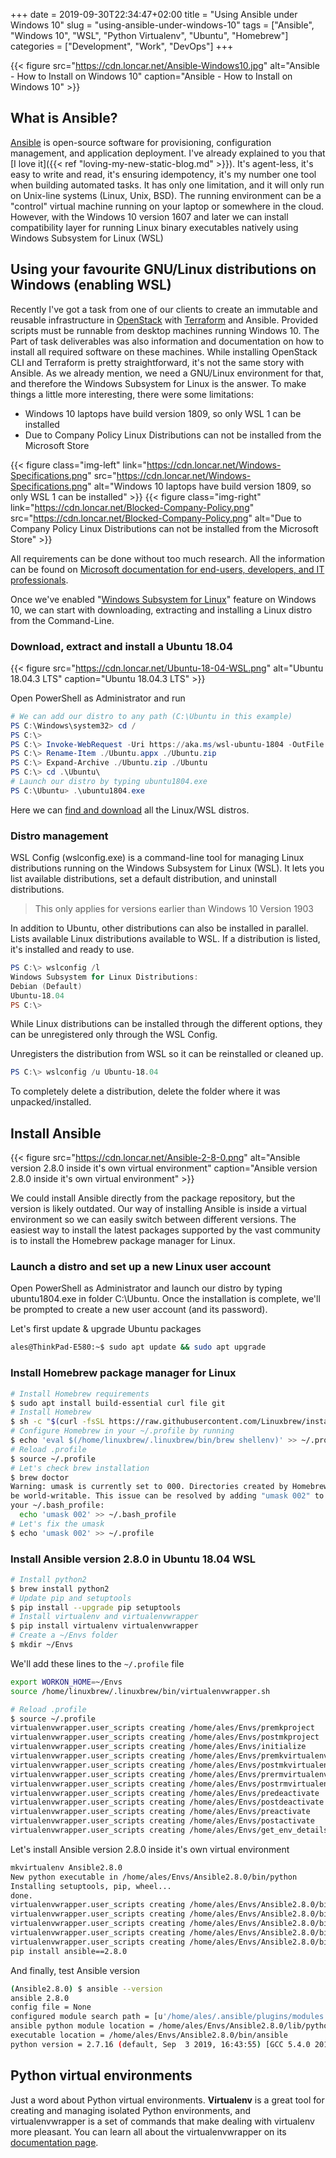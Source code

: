 +++ 
date = 2019-09-30T22:34:47+02:00
title = "Using Ansible under Windows 10"
slug = "using-ansible-under-windows-10" 
tags = ["Ansible", "Windows 10", "WSL", "Python Virtualenv", "Ubuntu", "Homebrew"]
categories = ["Development", "Work", "DevOps"]
+++

{{< figure src="https://cdn.loncar.net/Ansible-Windows10.jpg" alt="Ansible - How to Install on Windows 10" caption="Ansible - How to Install on Windows 10" >}}

## What is Ansible?

[Ansible](https://docs.ansible.com/) is open-source software for provisioning, configuration management, and application deployment.
I've already explained to you that [I love it]({{< ref "loving-my-new-static-blog.md" >}}). It's agent-less, it's easy to write and read, it's ensuring idempotency, it's my number one tool when building automated tasks. It has only one limitation, and it will only run on Unix-line systems (Linux, Unix, BSD). 
The running environment can be a "control" virtual machine running on your laptop or somewhere in the cloud. However, with the Windows 10 version 1607 and later we can install compatibility layer for running Linux binary executables natively using Windows Subsystem for Linux (WSL)

## Using your favourite GNU/Linux distributions on Windows (enabling WSL)

Recently I've got a task from one of our clients to create an immutable and reusable infrastructure in [OpenStack](https://www.openstack.org/) with [Terraform](https://www.terraform.io/) and Ansible. Provided scripts must be runnable from desktop machines running Windows 10. The Part of task deliverables was also information and documentation on how to install all required software on these machines. While installing OpenStack CLI and Terraform is pretty straightforward, it's not the same story with Ansible. As we already mention, we need a GNU/Linux environment for that, and therefore the Windows Subsystem for Linux is the answer. To make things a little more interesting, there were some limitations:

* Windows 10 laptops have build version 1809, so only WSL 1 can be installed
* Due to Company Policy Linux Distributions can not be installed from the Microsoft Store

{{< figure class="img-left" link="https://cdn.loncar.net/Windows-Specifications.png" src="https://cdn.loncar.net/Windows-Specifications.png" alt="Windows 10 laptops have build version 1809, so only WSL 1 can be installed" >}} {{< figure class="img-right" link="https://cdn.loncar.net/Blocked-Company-Policy.png" src="https://cdn.loncar.net/Blocked-Company-Policy.png" alt="Due to Company Policy Linux Distributions can not be installed from the Microsoft Store" >}}

All requirements can be done without too much research. All the information can be found on [Microsoft documentation for end-users, developers, and IT professionals](https://docs.microsoft.com/en-us/).

Once we've enabled "[Windows Subsystem for Linux](https://docs.microsoft.com/en-us/windows/wsl/install-win10)" feature on Windows 10, we can start with downloading, extracting and installing a Linux distro from the Command-Line.

### Download, extract and install a Ubuntu 18.04

{{< figure src="https://cdn.loncar.net/Ubuntu-18-04-WSL.png" alt="Ubuntu 18.04.3 LTS" caption="Ubuntu 18.04.3 LTS" >}}

Open PowerShell as Administrator and run

```powershell
# We can add our distro to any path (C:\Ubuntu in this example)
PS C:\Windows\system32> cd /
PS C:\>
PS C:\> Invoke-WebRequest -Uri https://aka.ms/wsl-ubuntu-1804 -OutFile Ubuntu.appx -UseBasicParsing
PS C:\> Rename-Item ./Ubuntu.appx ./Ubuntu.zip
PS C:\> Expand-Archive ./Ubuntu.zip ./Ubuntu
PS C:\> cd .\Ubuntu\
# Launch our distro by typing ubuntu1804.exe
PS C:\Ubuntu> .\ubuntu1804.exe
```

Here we can [find and download](https://docs.microsoft.com/en-us/windows/wsl/install-manual#downloading-distros) all the Linux/WSL distros.

### Distro management

WSL Config (wslconfig.exe) is a command-line tool for managing Linux distributions running on the Windows Subsystem for Linux (WSL). It lets you list available distributions, set a default distribution, and uninstall distributions.

> This only applies for versions earlier than Windows 10 Version 1903

In addition to Ubuntu, other distributions can also be installed in parallel. Lists available Linux distributions available to WSL. If a distribution is listed, it's installed and ready to use.

```powershell
PS C:\> wslconfig /l
Windows Subsystem for Linux Distributions:
Debian (Default)
Ubuntu-18.04
PS C:\>
```

While Linux distributions can be installed through the different options, they can be unregistered only through the WSL Config.

Unregisters the distribution from WSL so it can be reinstalled or cleaned up.


```powershell
PS C:\> wslconfig /u Ubuntu-18.04
```

To completely delete a distribution, delete the folder where it was unpacked/installed.

## Install Ansible

{{< figure src="https://cdn.loncar.net/Ansible-2-8-0.png" alt="Ansible version 2.8.0 inside it's own virtual environment" caption="Ansible version 2.8.0 inside it's own virtual environment" >}}

We could install Ansible directly from the package repository, but the version is likely outdated. Our way of installing Ansible is inside a virtual environment so we can easily switch between different versions.
The easiest way to install the latest packages supported by the vast community is to install the Homebrew package manager for Linux.

### Launch a distro and set up a new Linux user account

Open PowerShell as Administrator and launch our distro by typing ubuntu1804.exe in folder C:\Ubuntu. Once the installation is complete, we'll be prompted to create a new user account (and its password).

Let's first update & upgrade Ubuntu packages

```bash
ales@ThinkPad-E580:~$ sudo apt update && sudo apt upgrade
```

### Install Homebrew package manager for Linux

```bash
# Install Homebrew requirements
$ sudo apt install build-essential curl file git
# Install Homebrew
$ sh -c "$(curl -fsSL https://raw.githubusercontent.com/Linuxbrew/install/master/install.sh)"
# Configure Homebrew in your ~/.profile by running
$ echo 'eval $(/home/linuxbrew/.linuxbrew/bin/brew shellenv)' >> ~/.profile
# Reload .profile
$ source ~/.profile
# Let's check brew installation
$ brew doctor
Warning: umask is currently set to 000. Directories created by Homebrew cannot
be world-writable. This issue can be resolved by adding "umask 002" to
your ~/.bash_profile:
  echo 'umask 002' >> ~/.bash_profile
# Let's fix the umask
$ echo 'umask 002' >> ~/.profile
```

### Install Ansible version 2.8.0 in Ubuntu 18.04 WSL

```bash
# Install python2
$ brew install python2
# Update pip and setuptools
$ pip install --upgrade pip setuptools
# Install virtualenv and virtualenvwrapper
$ pip install virtualenv virtualenvwrapper
# Create a ~/Envs folder
$ mkdir ~/Envs
```

We'll add these lines to the `~/.profile` file

```bash
export WORKON_HOME=~/Envs
source /home/linuxbrew/.linuxbrew/bin/virtualenvwrapper.sh
```

```bash
# Reload .profile
$ source ~/.profile
virtualenvwrapper.user_scripts creating /home/ales/Envs/premkproject
virtualenvwrapper.user_scripts creating /home/ales/Envs/postmkproject
virtualenvwrapper.user_scripts creating /home/ales/Envs/initialize
virtualenvwrapper.user_scripts creating /home/ales/Envs/premkvirtualenv
virtualenvwrapper.user_scripts creating /home/ales/Envs/postmkvirtualenv
virtualenvwrapper.user_scripts creating /home/ales/Envs/prermvirtualenv
virtualenvwrapper.user_scripts creating /home/ales/Envs/postrmvirtualenv
virtualenvwrapper.user_scripts creating /home/ales/Envs/predeactivate
virtualenvwrapper.user_scripts creating /home/ales/Envs/postdeactivate
virtualenvwrapper.user_scripts creating /home/ales/Envs/preactivate
virtualenvwrapper.user_scripts creating /home/ales/Envs/postactivate
virtualenvwrapper.user_scripts creating /home/ales/Envs/get_env_details
```

Let's install Ansible version 2.8.0 inside it's own virtual environment

```bash
mkvirtualenv Ansible2.8.0
New python executable in /home/ales/Envs/Ansible2.8.0/bin/python
Installing setuptools, pip, wheel...
done.
virtualenvwrapper.user_scripts creating /home/ales/Envs/Ansible2.8.0/bin/predeactivate
virtualenvwrapper.user_scripts creating /home/ales/Envs/Ansible2.8.0/bin/postdeactivate
virtualenvwrapper.user_scripts creating /home/ales/Envs/Ansible2.8.0/bin/preactivate
virtualenvwrapper.user_scripts creating /home/ales/Envs/Ansible2.8.0/bin/postactivate
virtualenvwrapper.user_scripts creating /home/ales/Envs/Ansible2.8.0/bin/get_env_details
pip install ansible==2.8.0
```

And finally, test Ansible version

```bash
(Ansible2.8.0) $ ansible --version
ansible 2.8.0
config file = None
configured module search path = [u'/home/ales/.ansible/plugins/modules', u'/usr/share/ansible/plugins/modules']
ansible python module location = /home/ales/Envs/Ansible2.8.0/lib/python2.7/site-packages/ansible
executable location = /home/ales/Envs/Ansible2.8.0/bin/ansible
python version = 2.7.16 (default, Sep  3 2019, 16:43:55) [GCC 5.4.0 20160609]
```

## Python virtual environments

Just a word about Python virtual environments. **Virtualenv** is a great tool for creating and managing isolated Python environments, and virtualenvwrapper is a set of commands that make dealing with virtualenv more pleasant. You can learn all about the virtualenvwrapper on its [documentation page](https://virtualenvwrapper.readthedocs.io/en/latest/).
